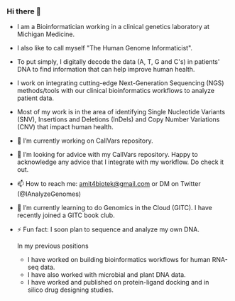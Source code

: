 ### Hi there 👋
- I am a Bioinformatician working in a clinical genetics laboratory at Michigan Medicine. 
- I also like to call myself "The Human Genome Informaticist". 
- To put simply, I digitally decode the data (A, T, G and C's) in patients' DNA to find information that can help improve human health.
- I work on integrating cutting-edge Next-Generation Sequencing (NGS) methods/tools with our clinical bioinformatics workflows to analyze patient data.
- Most of my work is in the area of identifying Single Nucleotide Variants (SNV), Insertions and Deletions (InDels) and Copy Number Variations (CNV) that impact human health. 

- 🔭 I’m currently working on CallVars repository.
- 🤔 I’m looking for advice with my CallVars repository. Happy to acknowledge any advice that I integrate with my workflow. Do check it out. 
- 📫 How to reach me: amit4biotek@gmail.com or DM on Twitter (@IAnalyzeGenomes)
- 🌱 I’m currently learning to do Genomics in the Cloud (GITC). I have recently joined a GITC book club. 
- ⚡ Fun fact: I soon plan to sequence and analyze my own DNA.


  In my previous positions 
    - I have worked on building bioinformatics workflows for human RNA-seq data.
    - I have also worked with microbial and plant DNA data.
    - I have worked and published on protein-ligand docking and in silico drug designing studies.




